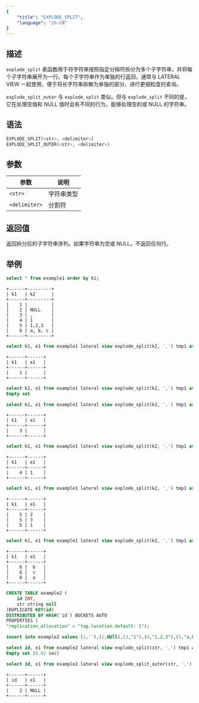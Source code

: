 ```yaml
---
{
    "title": "EXPLODE_SPLIT",
    "language": "zh-CN"
}
---
```


## 描述

`explode_split` 表函数用于将字符串按照指定分隔符拆分为多个子字符串，并将每个子字符串展开为一行。每个子字符串作为单独的行返回，通常与 LATERAL VIEW 一起使用，便于将长字符串拆解为单独的部分，进行更细粒度的查询。

`explode_split_outer` 与 `explode_split` 类似。但与 `explode_split` 不同的是，它在处理空值和 NULL 值时会有不同的行为，能够处理空的或 NULL 的字符串。

## 语法
```sql
EXPLODE_SPLIT(<str>, <delimiter>)
EXPLODE_SPLIT_OUTER(<str>, <delimiter>)
```

## 参数

| 参数 | 说明 |
| -- | -- |
| `<str>` | 字符串类型 |
| `<delimiter>` | 分割符 |

## 返回值

返回拆分后的子字符串序列。如果字符串为空或 NULL，不返回任何行。

## 举例

```sql
select * from example1 order by k1;
```

```text
+------+---------+
| k1   | k2      |
+------+---------+
|    1 |         |
|    2 | NULL    |
|    3 | ,       |
|    4 | 1       |
|    5 | 1,2,3   |
|    6 | a, b, c |
+------+---------+
```

```sql
select k1, e1 from example1 lateral view explode_split(k2, ',') tmp1 as e1 where k1 = 1 order by k1, e1;
```

```text
+------+------+
| k1   | e1   |
+------+------+
|    1 |      |
+------+------+
```

```sql
select k1, e1 from example1 lateral view explode_split(k2, ',') tmp1 as e1 where k1 = 2 order by k1, e1;
Empty set
```

```sql
select k1, e1 from example1 lateral view explode_split(k2, ',') tmp1 as e1 where k1 = 3 order by k1, e1;
```

```text
+------+------+
| k1   | e1   |
+------+------+
|    3 |      |
+------+------+
```

```sql
select k1, e1 from example1 lateral view explode_split(k2, ',') tmp1 as e1 where k1 = 4 order by k1, e1;
```

```text
+------+------+
| k1   | e1   |
+------+------+
|    4 | 1    |
+------+------+
```

```sql
select k1, e1 from example1 lateral view explode_split(k2, ',') tmp1 as e1 where k1 = 5 order by k1, e1;
```

```text
+------+------+
| k1   | e1   |
+------+------+
|    5 | 2    |
|    5 | 3    |
|    5 | 1    |
+------+------+
```

```sql
select k1, e1 from example1 lateral view explode_split(k2, ',') tmp1 as e1 where k1 = 6 order by k1, e1;
```

```text
+------+------+
| k1   | e1   |
+------+------+
|    6 |  b   |
|    6 |  c   |
|    6 |  a   |
+------+------+
```

```sql
CREATE TABLE example2 (
    id INT,
    str string null
)DUPLICATE KEY(id)
DISTRIBUTED BY HASH(`id`) BUCKETS AUTO
PROPERTIES (
"replication_allocation" = "tag.location.default: 1");
```

```sql
insert into example2 values (1,''),(2,NUll),(3,"1"),(4,"1,2,3"),(5,"a,b,c");
```

```sql
select id, e1 from example2 lateral view explode_split(str, ',') tmp1 as e1 where id = 2 order by id, e1;
Empty set (0.02 sec)
```

```sql
select id, e1 from example2 lateral view explode_split_outer(str, ',') tmp1 as e1 where id = 2 order by id, e1;
```

```text
+------+------+
| id   | e1   |
+------+------+
|    2 | NULL |
+------+------+
```